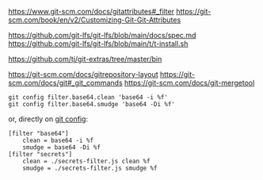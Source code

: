 https://www.git-scm.com/docs/gitattributes#_filter
https://git-scm.com/book/en/v2/Customizing-Git-Git-Attributes

https://github.com/git-lfs/git-lfs/blob/main/docs/spec.md
https://github.com/git-lfs/git-lfs/blob/main/t/t-install.sh

https://github.com/tj/git-extras/tree/master/bin

https://git-scm.com/docs/gitrepository-layout
https://git-scm.com/docs/git#_git_commands
https://git-scm.com/docs/git-mergetool

```
git config filter.base64.clean 'base64 -i %f'
git config filter.base64.smudge 'base64 -Di %f'
```

or, directly on [git config](./.git/config):

```
[filter "base64"]
	clean = base64 -i %f
	smudge = base64 -Di %f
[filter "secrets"]
	clean = ./secrets-filter.js clean %f
	smudge = ./secrets-filter.js smudge %f
```
